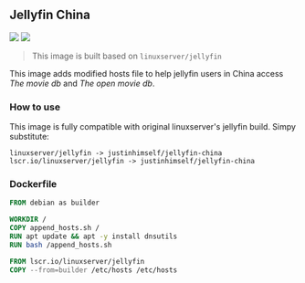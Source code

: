 ## Jellyfin China

![](https://img.shields.io/badge/x86_64-red)
![](https://img.shields.io/badge/ARM_64-ff69b4)

> This image is built based on `linuxserver/jellyfin`

This image adds modified hosts file to help jellyfin users in China access *The movie db* and *The open movie db*.

### How to use 

This image is fully compatible with original linuxserver's jellyfin build. Simpy substitute:

```
linuxserver/jellyfin -> justinhimself/jellyfin-china
lscr.io/linuxserver/jellyfin -> justinhimself/jellyfin-china
```


### Dockerfile

```dockerfile
FROM debian as builder

WORKDIR /
COPY append_hosts.sh /
RUN apt update && apt -y install dnsutils
RUN bash /append_hosts.sh

FROM lscr.io/linuxserver/jellyfin
COPY --from=builder /etc/hosts /etc/hosts
```